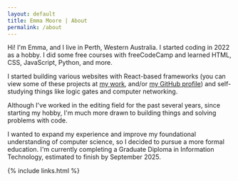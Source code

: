 ```yaml
---
layout: default
title: Emma Moore | About
permalink: /about
---
```


Hi! I'm Emma, and I live in Perth, Western Australia. I started coding in 2022 as a hobby. I did some free courses with freeCodeCamp and learned HTML, CSS, JavaScript, Python, and more.

I started building various websites with React-based frameworks (you can view some of these projects at [my work]({{site.url}}), and/or [my GitHub profile](https://github.com/emoore29)) and self-studying things like logic gates and computer networking.

Although I've worked in the editing field for the past several years, since starting my hobby, I'm much more drawn to building things and solving problems with code.

I wanted to expand my experience and improve my foundational understanding of computer science, so I decided to pursue a more formal education. I'm currently completing a Graduate Diploma in Information Technology, estimated to finish by September 2025.

{% include links.html %}
